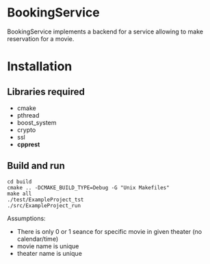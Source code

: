 # BookingService

BookingService implements a backend for a service allowing to make reservation for a movie.



# Installation

## Libraries required

* cmake
* pthread
* boost_system
* crypto
* ssl
* **cpprest**

## Build and run
```
cd build
cmake .. -DCMAKE_BUILD_TYPE=Debug -G "Unix Makefiles" 
make all
./test/ExampleProject_tst
./src/ExampleProject_run
```


Assumptions:
- There is only 0 or 1 seance for specific movie in given theater (no calendar/time)
- movie name is unique
- theater name is unique




